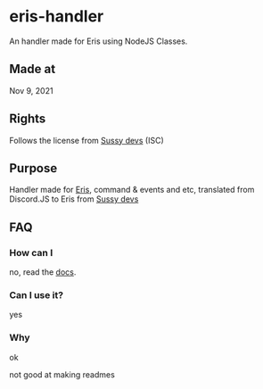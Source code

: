 # eris-handler
An handler made for Eris using NodeJS Classes.
## Made at
Nov 9, 2021
## Rights
Follows the license from [Sussy devs](https://github.com/Assassin-1234/sussy-devs-project) (ISC)
## Purpose
Handler made for [Eris](https://abal.moe/Eris), command & events and etc, translated from Discord.JS to Eris from [Sussy devs](https://github.com/Assassin-1234/sussy-devs-project)

## FAQ
### How can I
no, read the [docs](https://abal.moe/Eris).
### Can I use it?
yes
### Why
ok

not good at making readmes
